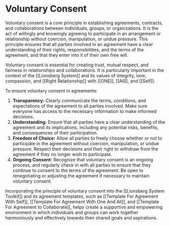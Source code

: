 # Voluntary Consent

Voluntary consent is a core principle in establishing agreements, contracts, and collaborations between individuals, groups, or organizations. It is the act of willingly and knowingly agreeing to participate in an arrangement or relationship without coercion, manipulation, or undue pressure. This principle ensures that all parties involved in an agreement have a clear understanding of their rights, responsibilities, and the terms of the agreement, and that they enter into it of their own free will.

Voluntary consent is essential for creating trust, mutual respect, and fairness in relationships and collaborations. It is particularly important in the context of the [[Lionsberg System]] and its values of integrity, love, compassion, and [[Right Relationship]] with [[ONE]], [[All]], and [[Self]].

To ensure voluntary consent in agreements:

1.  **Transparency:** Clearly communicate the terms, conditions, and expectations of the agreement to all parties involved. Make sure everyone has access to the necessary information to make informed decisions.
2.  **Understanding:** Ensure that all parties have a clear understanding of the agreement and its implications, including any potential risks, benefits, and consequences of their participation.
3.  **Freedom of Choice:** Allow all parties to freely choose whether or not to participate in the agreement without coercion, manipulation, or undue pressure. Respect their decisions and their right to withdraw from the agreement if they no longer wish to participate.
4.  **Ongoing Consent:** Recognize that voluntary consent is an ongoing process, and regularly check in with all parties to ensure that they continue to consent to the terms of the agreement. Be open to renegotiating or adjusting the agreement if necessary to maintain voluntary consent.

Incorporating the principle of voluntary consent into the [[Lionsberg System Toolkit]] and its agreement templates, such as [[Template For Agreement With Self]], [[Template For Agreement With One And All]], and [[Template For Agreement to Collaborate]], helps create a supportive and empowering environment in which individuals and groups can work together harmoniously and effectively towards their shared goals and aspirations.